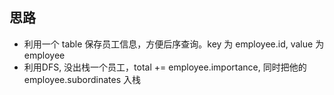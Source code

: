## 思路

- 利用一个 table 保存员工信息，方便后序查询。key 为 employee.id, value 为 employee
- 利用DFS, 没出栈一个员工，total += employee.importance, 同时把他的 employee.subordinates 入栈